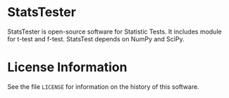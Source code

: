 # StatsTester
StatsTester is open-source software for Statistic Tests. It includes module for t-test and f-test. StatsTest depends on NumPy and SciPy.

# License Information
See the file `LICENSE` for information on the history of this software.